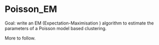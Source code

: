# Poisson_EM

Goal: write an EM (Expectation-Maximisation ) algorithm to estimate the parameters of a Poisson model based clustering.

More to follow.
